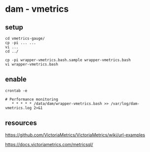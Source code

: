 # dam - vmetrics

## setup

	cd vmetrics-gauge/
	cp -pi ... ...
	vi ...
	cd ../

	cp -pi wrapper-vmetrics.bash.sample wrapper-vmetrics.bash
	vi wrapper-vmetrics.bash

## enable

```
crontab -e

# Performance monitoring
   * * * * * /data/dam/wrapper-vmetrics.bash >> /var/log/dam-vmetrics.log 2>&1
```

## resources

https://github.com/VictoriaMetrics/VictoriaMetrics/wiki/url-examples

https://docs.victoriametrics.com/metricsql/

